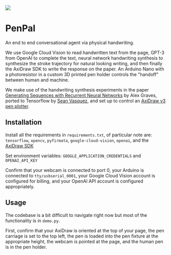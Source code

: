 ![](img/banner.svg)
# PenPal
An end to end conversational agent via physical handwriting.

We use Google Cloud Vision to read handwritten text from the page, GPT-3 from OpenAI to complete the text, neural network handwriting synthesis to synthesize the stroke trajectory for natural looking writing, and then finally the AxiDraw SDK to write the response on the paper. An Arduino Nano with a photoresistor in a custom 3D printed pen holder controls the "handoff" between human and machine.

We make use of the handwriting synthesis experiments in the paper [Generating Sequences with Recurrent Neural Networks](https://arxiv.org/abs/1308.0850) by Alex Graves, ported to Tensorflow by [Sean Vasquez](https://github.com/sjvasquez/handwriting-synthesis), and set up to control an [AxiDraw v3 pen plotter](https://wiki.evilmadscientist.com/AxiDraw).

## Installation
Install all the requirements in `requirements.txt`, of particular note are: `tensorflow`, `opencv`, `pyfirmata`, `google-cloud-vision`, `openai`, and the [AxiDraw SDK](https://axidraw.com/doc/py_api/#installation)

Set environment variables: `GOOGLE_APPLICATION_CREDENTIALS` and `OPENAI_API_KEY`

Confirm that your webcam is connected to port 0, your Arduino is connected to `tty/usbserial_0001`, your Google Cloud Vision account is configured for billing, and your OpenAI API account is configured appropriately.

## Usage
The codebase is a bit difficult to navigate right now but most of the functionality is in `demo.py`.

First, confirm that your AxiDraw is oriented at the top of your page, the pen carriage is set to the top left, the pen is loaded into the pen fixture at the appropriate height, the webcam is pointed at the page, and the human pen is in the pen holder.
